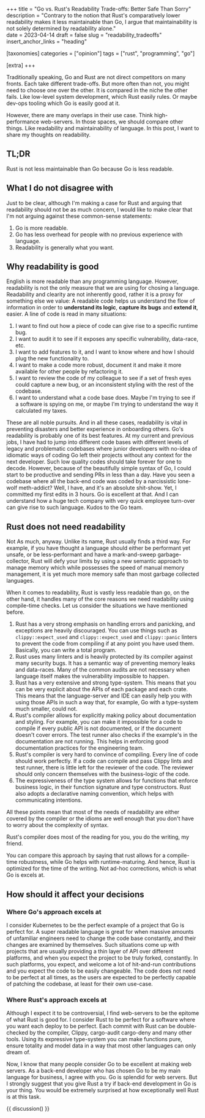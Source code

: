 +++
title = "Go vs. Rust's Readability Trade-offs: Better Safe Than Sorry"
description = "Contrary to the notion that Rust's comparatively lower readability makes it less maintainable than Go, I argue that maintainability is not solely determined by readability alone."   
date = 2023-04-14
draft = false
slug = "readability_tradeoffs"
insert_anchor_links = "heading"

[taxonomies]
categories = ["opinion"]
tags = ["rust", "programming", "go"]

[extra]
+++

<section class="intro">

Traditionally speaking, Go and Rust are not direct competitors on many fronts.
Each take different trade-offs. But more often than not, you might need to choose one over the other.
It is compared in the niche the other fails. Like low-level system development, which Rust easily rules. 
Or maybe dev-ops tooling which Go is easily good at it. 

However, there are many overlaps in their use case.
Think high-performance web-servers.
In those spaces, we should compare other things. Like readability and maintainability of language.
In this post, I want to share my thoughts on readability.

</section>

## TL;DR 

Rust is not less maintainable than Go because Go is less readable.   

## What I do not disagree with

Just to be clear, although I'm making a case for Rust and arguing that readability should not be as much concern,
I would like to make clear that I'm not arguing against these common-sense statements: 
1. Go is more readable.
2. Go has less overhead for people with no previous experience with language.
3. Readability is generally what you want.

## Why readability is good 

English is more readable than any programming language. However, readability is not the only measure that we are using for chosing a language.
Readability and clearity are not inherently good, rather it is a proxy for something else we value: 
A readable code helps us understand the flow of information in order to **understand its logic**, **capture its bugs** and **extend it**, easier.
A line of code is read in many situations: 
1. I want to find out how a piece of code can give rise to a specific runtime bug. 
2. I want to audit it to see if it exposes any specific vulnerability, data-race, etc.
3. I want to add features to it, and I want to know where and how I should plug the new functionality to.
4. I want to make a code more robust, document it and make it more available for other people by refactoring it.
5. I want to review the code of my colleague to see if a set of fresh eyes could capture a new bug, or an inconsistent styling with the rest of the codebase.
6. I want to understand what a code base does. Maybe I'm trying to see if a software is spying on me, or maybe I'm trying to understand the way it calculated my taxes.

These are all noble pursuits. And in all these cases, readability is vital in preventing disasters and better experience in onboarding others.
Go's readability is probably one of its best features. At my current and previous jobs,
I have had to jump into different code bases with different levels of legacy and problematic codebases where junior developers with no-idea of idiomatic ways of coding Go left their projects without any context for the next developer.
Such low quality codes should take forever for one to decode. However, because of the beautifully simple syntax of Go, I could start to be productive and sending PRs in less than a day.
Have you seen a codebase where all the back-end code was coded by a narcissistic lone-wolf meth-addict? Well, I have, and it's an absolute shit-show. Yet, I committed my first edits in 3 hours.
Go is excellent at that. And I can understand how a huge tech company with very quick employee turn-over can give rise to such language.
Kudos to the Go team.

## Rust does not need readability

Not As much, anyway. 
Unlike its name, Rust usually finds a third way.
For example, if you have thought a language should either be performant yet unsafe, or be less-performant and have a mark-and-sweep garbage-collector,
Rust will defy your limits by using a new semantic approach to manage memory which while possesses the speed of manual memory management,
it is yet much more memory safe than most garbage collected languages.

When it comes to readability, Rust is vastly less readable than go, on the other hand, it handles many of the core reasons we need readability using compile-time checks.
Let us consider the situations we have mentioned before.
1. Rust has a very strong emphasis on handling errors and panicking, and exceptions are heavily discouraged. You can use things such as `clippy::expect_used` and `clippy::expect_used` and `clippy::panic` linters to prevent the code from compiling if at any point you have used them. Basically, you can write a total program. 
2. Rust uses many linters and is heavily protected by its compiler against many security bugs. It has a semantic way of preventing memory leaks and data-races. Many of the common audits are not necessary when language itself makes the vulnerability impossible to happen. 
3. Rust has a very extensive and strong type-system. This means that you can be very explicit about the APIs of each package and each crate. This means that the language-server and IDE can easily help you with using those APIs in such a way that, for example, Go with a type-system much smaller, could not.
4. Rust's compiler allows for explicitly making policy about documentation and styling. For example, you can make it impossible for a code to compile if every public API is not documented, or if the document doesn't cover errors. The test runner also checks if the example's in the documentation are not running. This helps in enforcing good documentation practices for the engineering team.
5. Rust's compiler is very hard to convince of compiling. Every line of code should work perfectly. If a code can compile and pass Clippy lints and test runner, there is little left for the reviewer of the code. The reviewer should only concern themselves with the business-logic of the code.
6. The expressiveness of the type system allows for functions that enforce business logic, in their function signature and type constructors. Rust also adopts a declarative naming convention, which helps with communicating intentions. 

All these points mean that most of the needs of readability are either covered by the compiler or the idioms are well enough that you don't have to worry about the complexity of syntax.

Rust's compiler does most of the reading for you, you do the writing, my friend. 

You can compare this approach by saying that rust allows for a compile-time robustness, while Go helps with runtime-maturing.
And hence, Rust is optimized for the time of the writing. Not ad-hoc corrections, which is what Go is excels at.

## How should it affect your decisions

### Where Go's approach excels at

I consider Kubernetes to be the perfect example of a project that Go is perfect for.
A super readable language is great for when massive amounts of unfamiliar engineers need to change the code base constantly, and their changes are examined by themselves.
Such situations come up with projects that are usually providing a thin layer of API over different platforms, and when you expect the project to be truly forked, constantly. 
In such platforms, you expect, and welcome a lot of hit-and-run contributions and you expect the code to be easily changeable.
The code does not need to be perfect at all times, as the users are expected to be perfectly capable of patching the codebase, at least for their own use-case.

### Where Rust's approach excels at

Although I expect it to be controversial, I find web-servers to be the epitome of what Rust is good for. 
I consider Rust to be perfect for a software where you want each deploy to be perfect.
Each commit with Rust can be double-checked by the compiler, Clippy, cargo-audit cargo-deny and many other tools.
Using its expressive type-system you can make functions pure, ensure totality and model data in a way that most other languages can only dream of. 

Now, I know that many people consider Go to be excellent at making web servers.
As a back-end developer who has chosen Go to be my main language for business, I agree with you. Go is splendid for web servers.
But I strongly suggest that you give Rust a try if back-end development in Go is your thing.
You would be extremely surprised at how exceptionally well Rust is at this task.

{{ discussion() }}